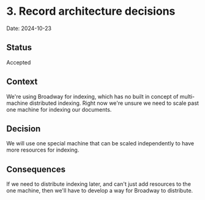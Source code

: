 # 3. Record architecture decisions

Date: 2024-10-23

## Status

Accepted

## Context

We're using Broadway for indexing, which has no built in concept of multi-machine distributed indexing. Right now we're unsure we need to scale past one machine for indexing our documents.

## Decision

We will use one special machine that can be scaled independently to have more resources for indexing.

## Consequences

If we need to distribute indexing later, and can't just add resources to the one machine, then we'll have to develop a way for Broadway to distribute.
